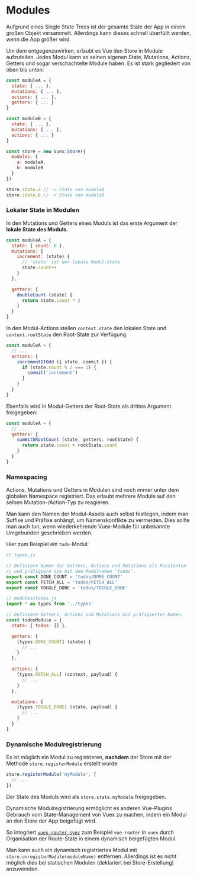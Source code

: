 # Modules

Aufgrund eines Single State Trees ist der gesamte State der App in einem großen Objekt versammelt. Allerdings kann dieses schnell überfüllt werden, wenn die App größer wird.

Um dem entgegenzuwirken, erlaubt es Vue den Store in Module aufzuteilen. Jedes Modul kann so seinen eigenen State, Mutations, Actions, Getters und sogar verschachtelte Module haben. Es ist stark gegliedert von oben bis unten:

``` js
const moduleA = {
  state: { ... },
  mutations: { ... },
  actions: { ... },
  getters: { ... }
}

const moduleB = {
  state: { ... },
  mutations: { ... },
  actions: { ... }
}

const store = new Vuex.Store({
  modules: {
    a: moduleA,
    b: moduleB
  }
})

store.state.a // -> State von moduleA
store.state.b // -> State von moduleB
```

### Lokaler State in Modulen

In den Mutations und Getters eines Moduls ist das erste Argument der **lokale State des Moduls.**

``` js
const moduleA = {
  state: { count: 0 },
  mutations: {
    increment: (state) {
      // 'state' ist der lokale Modul-State
      state.count++
    }
  },

  getters: {
    doubleCount (state) {
      return state.count * 2
    }
  }
}
```

In den Modul-Actions stellen `context.state` den lokalen State und `context.rootState` den Root-State zur Verfügung:

``` js
const moduleA = {
  // ...
  actions: {
    incrementIfOdd ({ state, commit }) {
      if (state.count % 2 === 1) {
        commit('increment')
      }
    }
  }
}
```

Ebenfalls wird in Modul-Getters der Root-State als drittes Argument freigegeben:

``` js
const moduleA = {
  // ...
  getters: {
    sumWithRootCount (state, getters, rootState) {
      return state.count + rootState.count
    }
  }
}
```

### Namespacing


Actions, Mutations und Getters in Modulen sind noch immer  unter dem globalen Namespace registriert. Das erlaubt mehrere Module auf den selben Mutation-/Action-Typ zu reagieren.

Man kann den Namen der Modul-Assets auch selbst festlegen, indem man Suffixe und Präfixe anhängt, um Namenskonflikte zu vermeiden. Dies sollte man auch tun, wenn wiederkehrende Vuex-Module für unbekannte Umgebunden geschrieben werden.

Hier zum Beispiel ein `todo`-Modul:


``` js
// types.js

// Definiere Namen der Getters, Actions und Mutations als Konstanten
// und präfigiere sie mit dem Modulnamen 'todos'.
export const DONE_COUNT = 'todos/DONE_COUNT'
export const FETCH_ALL = 'todos/FETCH_ALL'
export const TOGGLE_DONE = 'todos/TOGGLE_DONE'
```

``` js
// modules/todos.js
import * as types from '../types'

// Definiere Getters, Actions und Mutations mit präfigierten Namen.
const todosModule = {
  state: { todos: [] },

  getters: {
    [types.DONE_COUNT] (state) {
      // ...
    }
  },

  actions: {
    [types.FETCH_ALL] (context, payload) {
      // ...
    }
  },

  mutations: {
    [types.TOGGLE_DONE] (state, payload) {
      // ...
    }
  }
}
```

### Dynamische Modulregistrierung

Es ist möglich ein Modul zu registrieren, **nachdem** der Store mit der Methode `store.registerModule` erstellt wurde:

``` js
store.registerModule('myModule', {
  // ...
})
```

Der State des Moduls wird als `store.state.myModule` freigegeben.

Dynamische Modulregistrierung ermöglicht es anderen Vue-Plugins Gebrauch vom State-Management von Vuex zu machen, indem ein Modul an den Store der App beigefügt wird.

So integriert [`vuex-router-sync`](https://github.com/vuejs/vuex-router-sync) zum Beispiel `vue-router` in `vuex` durch Organisation der Route-State in einem dynamisch beigefügten Modul.

Man kann auch ein dynamisch registriertes Modul mit `store.unregisterModule(moduleName)` entfernen. Allerdings ist es nicht möglich dies bei statischen Modulen (deklariert bei Store-Erstellung) anzuwenden.
